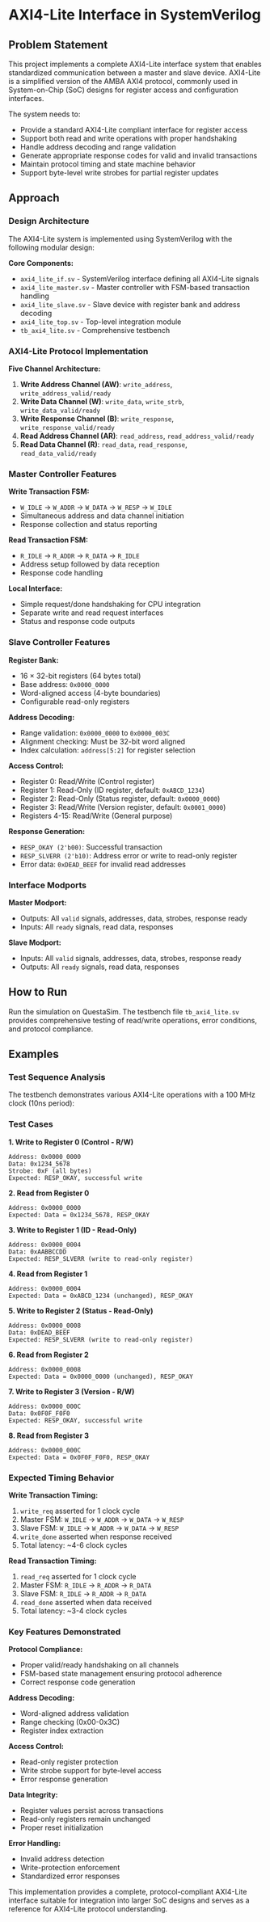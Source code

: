 # AXI4-Lite Interface in SystemVerilog

## Problem Statement

This project implements a complete AXI4-Lite interface system that enables standardized communication between a master and slave device. AXI4-Lite is a simplified version of the AMBA AXI4 protocol, commonly used in System-on-Chip (SoC) designs for register access and configuration interfaces.

The system needs to:
- Provide a standard AXI4-Lite compliant interface for register access
- Support both read and write operations with proper handshaking
- Handle address decoding and range validation
- Generate appropriate response codes for valid and invalid transactions
- Maintain protocol timing and state machine behavior
- Support byte-level write strobes for partial register updates

## Approach

### Design Architecture

The AXI4-Lite system is implemented using SystemVerilog with the following modular design:

**Core Components:**
- `axi4_lite_if.sv` - SystemVerilog interface defining all AXI4-Lite signals
- `axi4_lite_master.sv` - Master controller with FSM-based transaction handling
- `axi4_lite_slave.sv` - Slave device with register bank and address decoding
- `axi4_lite_top.sv` - Top-level integration module
- `tb_axi4_lite.sv` - Comprehensive testbench

### AXI4-Lite Protocol Implementation

**Five Channel Architecture:**
1. **Write Address Channel (AW)**: `write_address`, `write_address_valid/ready`
2. **Write Data Channel (W)**: `write_data`, `write_strb`, `write_data_valid/ready`  
3. **Write Response Channel (B)**: `write_response`, `write_response_valid/ready`
4. **Read Address Channel (AR)**: `read_address`, `read_address_valid/ready`
5. **Read Data Channel (R)**: `read_data`, `read_response`, `read_data_valid/ready`

### Master Controller Features

**Write Transaction FSM:**
- `W_IDLE` → `W_ADDR` → `W_DATA` → `W_RESP` → `W_IDLE`
- Simultaneous address and data channel initiation
- Response collection and status reporting

**Read Transaction FSM:**
- `R_IDLE` → `R_ADDR` → `R_DATA` → `R_IDLE`
- Address setup followed by data reception
- Response code handling

**Local Interface:**
- Simple request/done handshaking for CPU integration
- Separate write and read request interfaces
- Status and response code outputs

### Slave Controller Features

**Register Bank:**
- 16 × 32-bit registers (64 bytes total)
- Base address: `0x0000_0000`
- Word-aligned access (4-byte boundaries)
- Configurable read-only registers

**Address Decoding:**
- Range validation: `0x0000_0000` to `0x0000_003C`
- Alignment checking: Must be 32-bit word aligned
- Index calculation: `address[5:2]` for register selection

**Access Control:**
- Register 0: Read/Write (Control register)
- Register 1: Read-Only (ID register, default: `0xABCD_1234`)
- Register 2: Read-Only (Status register, default: `0x0000_0000`)
- Register 3: Read/Write (Version register, default: `0x0001_0000`)
- Registers 4-15: Read/Write (General purpose)

**Response Generation:**
- `RESP_OKAY (2'b00)`: Successful transaction
- `RESP_SLVERR (2'b10)`: Address error or write to read-only register
- Error data: `0xDEAD_BEEF` for invalid read addresses

### Interface Modports

**Master Modport:**
- Outputs: All `valid` signals, addresses, data, strobes, response ready
- Inputs: All `ready` signals, read data, responses

**Slave Modport:**
- Inputs: All `valid` signals, addresses, data, strobes, response ready  
- Outputs: All `ready` signals, read data, responses

## How to Run

Run the simulation on QuestaSim. The testbench file `tb_axi4_lite.sv` provides comprehensive testing of read/write operations, error conditions, and protocol compliance.

## Examples

### Test Sequence Analysis

The testbench demonstrates various AXI4-Lite operations with a 100 MHz clock (10ns period):

### Test Cases

**1. Write to Register 0 (Control - R/W)**
```
Address: 0x0000_0000
Data: 0x1234_5678
Strobe: 0xF (all bytes)
Expected: RESP_OKAY, successful write
```

**2. Read from Register 0**
```
Address: 0x0000_0000
Expected: Data = 0x1234_5678, RESP_OKAY
```

**3. Write to Register 1 (ID - Read-Only)**
```
Address: 0x0000_0004
Data: 0xAABBCCDD
Expected: RESP_SLVERR (write to read-only register)
```

**4. Read from Register 1**
```
Address: 0x0000_0004
Expected: Data = 0xABCD_1234 (unchanged), RESP_OKAY
```

**5. Write to Register 2 (Status - Read-Only)**
```
Address: 0x0000_0008
Data: 0xDEAD_BEEF
Expected: RESP_SLVERR (write to read-only register)
```

**6. Read from Register 2**
```
Address: 0x0000_0008
Expected: Data = 0x0000_0000 (unchanged), RESP_OKAY
```

**7. Write to Register 3 (Version - R/W)**
```
Address: 0x0000_000C
Data: 0x0F0F_F0F0
Expected: RESP_OKAY, successful write
```

**8. Read from Register 3**
```
Address: 0x0000_000C
Expected: Data = 0x0F0F_F0F0, RESP_OKAY
```

### Expected Timing Behavior

**Write Transaction Timing:**
1. `write_req` asserted for 1 clock cycle
2. Master FSM: `W_IDLE` → `W_ADDR` → `W_DATA` → `W_RESP`
3. Slave FSM: `W_IDLE` → `W_ADDR` → `W_DATA` → `W_RESP`
4. `write_done` asserted when response received
5. Total latency: ~4-6 clock cycles

**Read Transaction Timing:**
1. `read_req` asserted for 1 clock cycle  
2. Master FSM: `R_IDLE` → `R_ADDR` → `R_DATA`
3. Slave FSM: `R_IDLE` → `R_ADDR` → `R_DATA`
4. `read_done` asserted when data received
5. Total latency: ~3-4 clock cycles

### Key Features Demonstrated

**Protocol Compliance:**
- Proper valid/ready handshaking on all channels
- FSM-based state management ensuring protocol adherence
- Correct response code generation

**Address Decoding:**
- Word-aligned address validation
- Range checking (0x00-0x3C)
- Register index extraction

**Access Control:**
- Read-only register protection
- Write strobe support for byte-level access
- Error response generation

**Data Integrity:**
- Register values persist across transactions  
- Read-only registers remain unchanged
- Proper reset initialization

**Error Handling:**
- Invalid address detection
- Write-protection enforcement
- Standardized error responses

This implementation provides a complete, protocol-compliant AXI4-Lite interface suitable for integration into larger SoC designs and serves as a reference for AXI4-Lite protocol understanding.